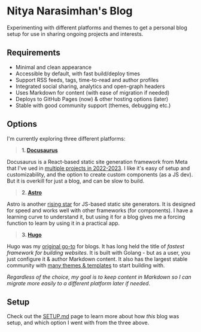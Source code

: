 # Nitya Narasimhan's Blog

Experimenting with different platforms and themes to get a personal blog setup for use in sharing ongoing projects and interests. 

## Requirements

 - Minimal and clean appearance
 - Accessible by default, with fast build/deploy times
 - Support RSS feeds, tags, time-to-read and author profiles
 - Integrated social sharing, analytics and open-graph headers
 - Uses Markdown for content (with ease of migration if needed)
 - Deploys to GitHub Pages (now) & other hosting options (later)
 - Stable with good community support (themes, debugging etc.)

## Options

I'm currently exploring three different platforms:

> **1. [Docusaurus](https://docusaurus.io)**

Docusaurus is a React-based static site generation framework from Meta that I've ued in [multiple projects in 2022-2023](https://github.com/30DaysOf). I like it's easy of setup and customizability, and the option to create custom components (as a JS dev). But it is overkill for just a blog, and can be slow to build.


> **2. [Astro](https://docusaurus.io)**

Astro is another [rising star](https://risingstars.js.org/2022/en#section-ssg) for JS-based static site generators. It is designed for speed and works well with other frameworks (for components). I have a learning curve to understand it, but using it for a blog gives me a forcing function to learn by using it in a practical app.

> **3. [Hugo](https://gohugo.io)**

Hugo was my [original go-to](https://nitya.github.io/learn-playwright/) for blogs. It has long held the title of _fastest framework for building websites_. It is built with Golang - but as a user, you just configure it & author Markdown content. It also has the largest stable community with [many themes & templates](https://themes.gohugo.io/) to start building with.

_Regardless of the choice, my goal is to keep content in Markdown so I can migrate more easily to a different platform later if needed_.

## Setup

Check out the [SETUP.md](SETUP.md) page to learn more about how _this_ blog was setup, and which option I went with from the three above.